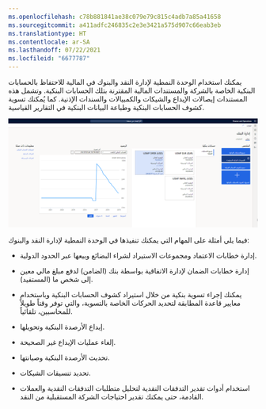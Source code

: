 ```yaml
---
ms.openlocfilehash: c78b881841ae38c079e79c815c4adb7a85a41658
ms.sourcegitcommit: a411adfc246835c2e3e3421a575d907c66eab3eb
ms.translationtype: HT
ms.contentlocale: ar-SA
ms.lasthandoff: 07/22/2021
ms.locfileid: "6677787"
---
```



يمكنك استخدام الوحدة النمطية لإدارة النقد والبنوك في المالية للاحتفاظ بالحسابات البنكية الخاصة بالشركة والمستندات المالية المقترنة بتلك الحسابات البنكية. وتشمل هذه المستندات إيصالات الإيداع والشيكات والكمبيالات والسندات الإذنية. كما يُمكنك تسوية كشوف الحسابات البنكية‬ وطباعة البيانات البنكية في التقارير القياسية.

[![لقطة شاشة لصفحة إدارة البنك.](../media/bank-management.png)](../media/bank-management.png#lightbox)


فيما يلي أمثلة على المهام التي يمكنك تنفيذها في الوحدة النمطية لإدارة النقد والبنوك:

-   إدارة خطابات الاعتماد ومجموعات الاستيراد لشراء البضائع وبيعها عبر الحدود الدولية.

-   إدارة خطابات الضمان لإدارة الاتفاقية بواسطة بنك (الضامن) لدفع مبلغ مالي معين إلى شخص ما (المستفيد).

-   يمكنك إجراء تسوية بنكية من خلال استيراد كشوف الحسابات البنكية وباستخدام معايير قاعدة المطابقة لتحديد الحركات الخاصة بالتسوية، والتي توفر وقتاً طويلاً للمحاسبين، تلقائياً.

-   إيداع الأرصدة البنكية وتحويلها.

-   إلغاء عمليات الإيداع غير الصحيحة.

-   تحديث الأرصدة البنكية وصيانتها.

-   تحديد تنسيقات الشيكات.

-   استخدام أدوات تقدير التدفقات النقدية لتحليل متطلبات التدفقات النقدية والعملات القادمة، حتى يمكنك تقدير احتياجات الشركة المستقبلية من النقد.
